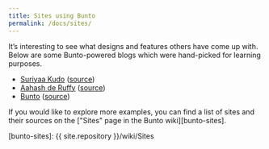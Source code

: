 ```yaml
---
title: Sites using Bunto
permalink: /docs/sites/
---
```


It’s interesting to see what designs and features others have come up
with. Below are some Bunto-powered blogs which were hand-picked for
learning purposes.

- [Suriyaa Kudo](https://suriyaa.tk/)
    ([source](https://github.com/iSC-Host/suriyaa.me))
- [Aahash de Ruffy](https://aahash.tk/)
    ([source](https://github.com/iSC-Host/aahash.me))
- [Bunto](https://buntowaf.tk/)
    ([source](https://github.com/bunto/bunto/tree/master/docs))

If you would like to explore more examples, you can find a list of sites
and their sources on the ["Sites" page in the Bunto wiki][bunto-sites].

[bunto-sites]: {{ site.repository }}/wiki/Sites
